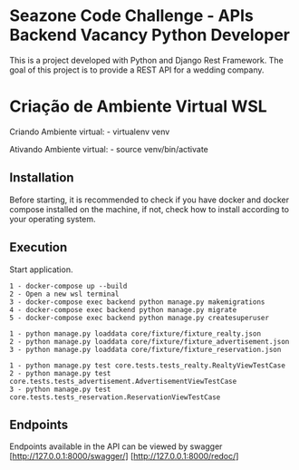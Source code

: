 # Seazone Code Challenge - APIs Backend Vacancy Python Developer

This is a project developed with Python and Django Rest Framework. The goal of this project is to provide a REST API for a wedding company.

# Criação de Ambiente Virtual WSL

Criando Ambiente virtual: 
    - virtualenv venv

Ativando Ambiente virtual:
    - source venv/bin/activate

## Installation

Before starting, it is recommended to check if you have docker and docker compose installed on the machine, if not, check how to install according to your operating system.

## Execution

Start application.

``` wsl
1 - docker-compose up --build
2 - Open a new wsl terminal
3 - docker-compose exec backend python manage.py makemigrations
4 - docker-compose exec backend python manage.py migrate
5 - docker-compose exec backend python manage.py createsuperuser
```

```fixture
1 - python manage.py loaddata core/fixture/fixture_realty.json
2 - python manage.py loaddata core/fixture/fixture_advertisement.json
3 - python manage.py loaddata core/fixture/fixture_reservation.json
```

```tests
1 - python manage.py test core.tests.tests_realty.RealtyViewTestCase
2 - python manage.py test core.tests.tests_advertisement.AdvertisementViewTestCase
3 - python manage.py test core.tests.tests_reservation.ReservationViewTestCase
```

## Endpoints

Endpoints available in the API can be viewed by swagger
[http://127.0.0.1:8000/swagger/]
[http://127.0.0.1:8000/redoc/]